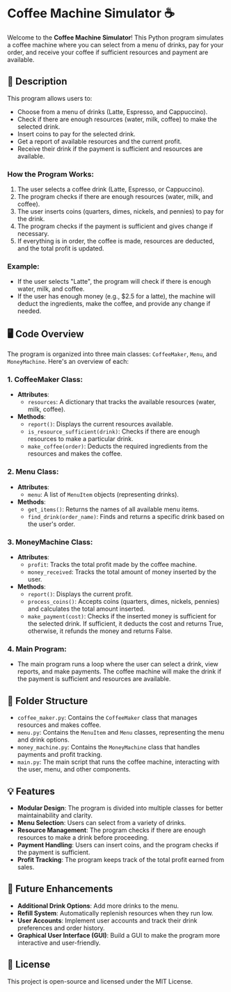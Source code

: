 # Coffee Machine Simulator ☕️

Welcome to the **Coffee Machine Simulator**! This Python program simulates a coffee machine where you can select from a menu of drinks, pay for your order, and receive your coffee if sufficient resources and payment are available.

## 📝 Description

This program allows users to:
- Choose from a menu of drinks (Latte, Espresso, and Cappuccino).
- Check if there are enough resources (water, milk, coffee) to make the selected drink.
- Insert coins to pay for the selected drink.
- Get a report of available resources and the current profit.
- Receive their drink if the payment is sufficient and resources are available.

### How the Program Works:
1. The user selects a coffee drink (Latte, Espresso, or Cappuccino).
2. The program checks if there are enough resources (water, milk, and coffee).
3. The user inserts coins (quarters, dimes, nickels, and pennies) to pay for the drink.
4. The program checks if the payment is sufficient and gives change if necessary.
5. If everything is in order, the coffee is made, resources are deducted, and the total profit is updated.

### Example:
- If the user selects "Latte", the program will check if there is enough water, milk, and coffee.
- If the user has enough money (e.g., $2.5 for a latte), the machine will deduct the ingredients, make the coffee, and provide any change if needed.

## 🖥️ Code Overview

The program is organized into three main classes: `CoffeeMaker`, `Menu`, and `MoneyMachine`. Here's an overview of each:

### 1. **CoffeeMaker Class**:
   - **Attributes**: 
     - `resources`: A dictionary that tracks the available resources (water, milk, coffee).
   - **Methods**:
     - `report()`: Displays the current resources available.
     - `is_resource_sufficient(drink)`: Checks if there are enough resources to make a particular drink.
     - `make_coffee(order)`: Deducts the required ingredients from the resources and makes the coffee.

### 2. **Menu Class**:
   - **Attributes**:
     - `menu`: A list of `MenuItem` objects (representing drinks).
   - **Methods**:
     - `get_items()`: Returns the names of all available menu items.
     - `find_drink(order_name)`: Finds and returns a specific drink based on the user's order.

### 3. **MoneyMachine Class**:
   - **Attributes**:
     - `profit`: Tracks the total profit made by the coffee machine.
     - `money_received`: Tracks the total amount of money inserted by the user.
   - **Methods**:
     - `report()`: Displays the current profit.
     - `process_coins()`: Accepts coins (quarters, dimes, nickels, pennies) and calculates the total amount inserted.
     - `make_payment(cost)`: Checks if the inserted money is sufficient for the selected drink. If sufficient, it deducts the cost and returns True, otherwise, it refunds the money and returns False.

### 4. **Main Program**:
   - The main program runs a loop where the user can select a drink, view reports, and make payments. The coffee machine will make the drink if the payment is sufficient and resources are available.

## 📂 Folder Structure

- `coffee_maker.py`: Contains the `CoffeeMaker` class that manages resources and makes coffee.
- `menu.py`: Contains the `MenuItem` and `Menu` classes, representing the menu and drink options.
- `money_machine.py`: Contains the `MoneyMachine` class that handles payments and profit tracking.
- `main.py`: The main script that runs the coffee machine, interacting with the user, menu, and other components.

## 💡 Features

- **Modular Design**: The program is divided into multiple classes for better maintainability and clarity.
- **Menu Selection**: Users can select from a variety of drinks.
- **Resource Management**: The program checks if there are enough resources to make a drink before proceeding.
- **Payment Handling**: Users can insert coins, and the program checks if the payment is sufficient.
- **Profit Tracking**: The program keeps track of the total profit earned from sales.

## 🌟 Future Enhancements

- **Additional Drink Options**: Add more drinks to the menu.
- **Refill System**: Automatically replenish resources when they run low.
- **User Accounts**: Implement user accounts and track their drink preferences and order history.
- **Graphical User Interface (GUI)**: Build a GUI to make the program more interactive and user-friendly.

## 📜 License

This project is open-source and licensed under the MIT License.
